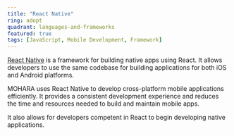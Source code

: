 ```yaml
---
title: "React Native"
ring: adopt
quadrant: languages-and-frameworks
featured: true
tags: [JavaScript, Mobile Development, Framework]
---
```


[React Native](https://reactnative.dev/) is a framework for building native apps using React. It allows developers to use the same codebase for building applications for both iOS and Android platforms.

MOHARA uses React Native to develop cross-platform mobile applications efficiently. It provides a consistent development experience and reduces the time and resources needed to build and maintain mobile apps.

It also allows for developers competent in React to begin developing native applications.
